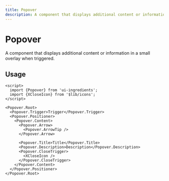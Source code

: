 ```yaml
---
title: Popover
description: A component that displays additional content or information in a small overlay when triggered.
---
```


# Popover

A component that displays additional content or information in a small overlay when triggered.

## Usage

```svelte
<script>
  import {Popover} from 'ui-ingredients';
  import {XCloseIcon} from '$lib/icons';
</script>

<Popover.Root>
  <Popover.Trigger>Trigger</Popover.Trigger>
  <Popover.Positioner>
    <Popover.Content>
      <Popover.Arrow>
        <Popover.ArrowTip />
      </Popover.Arrow>

      <Popover.Title>Title</Popover.Title>
      <Popover.Description>Description</Popover.Description>
      <Popover.CloseTrigger>
        <XCloseIcon />
      </Popover.CloseTrigger>
    </Popover.Content>
  </Popover.Positioner>
</Popover.Root>
```
